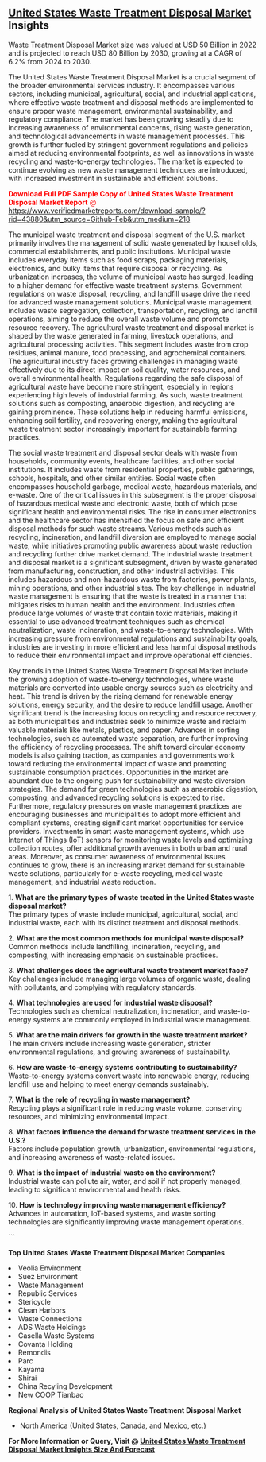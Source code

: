 <h2><a href="https://www.verifiedmarketreports.com/download-sample/?rid=43880&amp;utm_source=Github-Feb&amp;utm_medium=218" target="_blank">United States Waste Treatment Disposal Market</a> Insights</h2><p>Waste Treatment Disposal Market size was valued at USD 50 Billion in 2022 and is projected to reach USD 80 Billion by 2030, growing at a CAGR of 6.2% from 2024 to 2030.</p><p> <p>The United States Waste Treatment Disposal Market is a crucial segment of the broader environmental services industry. It encompasses various sectors, including municipal, agricultural, social, and industrial applications, where effective waste treatment and disposal methods are implemented to ensure proper waste management, environmental sustainability, and regulatory compliance. The market has been growing steadily due to increasing awareness of environmental concerns, rising waste generation, and technological advancements in waste management processes. This growth is further fueled by stringent government regulations and policies aimed at reducing environmental footprints, as well as innovations in waste recycling and waste-to-energy technologies. The market is expected to continue evolving as new waste management techniques are introduced, with increased investment in sustainable and efficient solutions. <p><span class=""><span style="color: #ff0000;"><strong>Download Full PDF Sample Copy of United States Waste Treatment Disposal Market Report</strong> @ </span><a href="https://www.verifiedmarketreports.com/download-sample/?rid=43880&amp;utm_source=Github-Feb&amp;utm_medium=218" target="_blank">https://www.verifiedmarketreports.com/download-sample/?rid=43880&amp;utm_source=Github-Feb&amp;utm_medium=218</a></span></p></p> <p>The municipal waste treatment and disposal segment of the U.S. market primarily involves the management of solid waste generated by households, commercial establishments, and public institutions. Municipal waste includes everyday items such as food scraps, packaging materials, electronics, and bulky items that require disposal or recycling. As urbanization increases, the volume of municipal waste has surged, leading to a higher demand for effective waste treatment systems. Government regulations on waste disposal, recycling, and landfill usage drive the need for advanced waste management solutions. Municipal waste management includes waste segregation, collection, transportation, recycling, and landfill operations, aiming to reduce the overall waste volume and promote resource recovery. The agricultural waste treatment and disposal market is shaped by the waste generated in farming, livestock operations, and agricultural processing activities. This segment includes waste from crop residues, animal manure, food processing, and agrochemical containers. The agricultural industry faces growing challenges in managing waste effectively due to its direct impact on soil quality, water resources, and overall environmental health. Regulations regarding the safe disposal of agricultural waste have become more stringent, especially in regions experiencing high levels of industrial farming. As such, waste treatment solutions such as composting, anaerobic digestion, and recycling are gaining prominence. These solutions help in reducing harmful emissions, enhancing soil fertility, and recovering energy, making the agricultural waste treatment sector increasingly important for sustainable farming practices. <p>The social waste treatment and disposal sector deals with waste from households, community events, healthcare facilities, and other social institutions. It includes waste from residential properties, public gatherings, schools, hospitals, and other similar entities. Social waste often encompasses household garbage, medical waste, hazardous materials, and e-waste. One of the critical issues in this subsegment is the proper disposal of hazardous medical waste and electronic waste, both of which pose significant health and environmental risks. The rise in consumer electronics and the healthcare sector has intensified the focus on safe and efficient disposal methods for such waste streams. Various methods such as recycling, incineration, and landfill diversion are employed to manage social waste, while initiatives promoting public awareness about waste reduction and recycling further drive market demand. The industrial waste treatment and disposal market is a significant subsegment, driven by waste generated from manufacturing, construction, and other industrial activities. This includes hazardous and non-hazardous waste from factories, power plants, mining operations, and other industrial sites. The key challenge in industrial waste management is ensuring that the waste is treated in a manner that mitigates risks to human health and the environment. Industries often produce large volumes of waste that contain toxic materials, making it essential to use advanced treatment techniques such as chemical neutralization, waste incineration, and waste-to-energy technologies. With increasing pressure from environmental regulations and sustainability goals, industries are investing in more efficient and less harmful disposal methods to reduce their environmental impact and improve operational efficiencies. <p>Key trends in the United States Waste Treatment Disposal Market include the growing adoption of waste-to-energy technologies, where waste materials are converted into usable energy sources such as electricity and heat. This trend is driven by the rising demand for renewable energy solutions, energy security, and the desire to reduce landfill usage. Another significant trend is the increasing focus on recycling and resource recovery, as both municipalities and industries seek to minimize waste and reclaim valuable materials like metals, plastics, and paper. Advances in sorting technologies, such as automated waste separation, are further improving the efficiency of recycling processes. The shift toward circular economy models is also gaining traction, as companies and governments work toward reducing the environmental impact of waste and promoting sustainable consumption practices. Opportunities in the market are abundant due to the ongoing push for sustainability and waste diversion strategies. The demand for green technologies such as anaerobic digestion, composting, and advanced recycling solutions is expected to rise. Furthermore, regulatory pressures on waste management practices are encouraging businesses and municipalities to adopt more efficient and compliant systems, creating significant market opportunities for service providers. Investments in smart waste management systems, which use Internet of Things (IoT) sensors for monitoring waste levels and optimizing collection routes, offer additional growth avenues in both urban and rural areas. Moreover, as consumer awareness of environmental issues continues to grow, there is an increasing market demand for sustainable waste solutions, particularly for e-waste recycling, medical waste management, and industrial waste reduction. <p>1. <b>What are the primary types of waste treated in the United States waste disposal market?</b><br> The primary types of waste include municipal, agricultural, social, and industrial waste, each with its distinct treatment and disposal methods. </p> <p>2. <b>What are the most common methods for municipal waste disposal?</b><br> Common methods include landfilling, incineration, recycling, and composting, with increasing emphasis on sustainable practices. </p> <p>3. <b>What challenges does the agricultural waste treatment market face?</b><br> Key challenges include managing large volumes of organic waste, dealing with pollutants, and complying with regulatory standards. </p> <p>4. <b>What technologies are used for industrial waste disposal?</b><br> Technologies such as chemical neutralization, incineration, and waste-to-energy systems are commonly employed in industrial waste management. </p> <p>5. <b>What are the main drivers for growth in the waste treatment market?</b><br> The main drivers include increasing waste generation, stricter environmental regulations, and growing awareness of sustainability. </p> <p>6. <b>How are waste-to-energy systems contributing to sustainability?</b><br> Waste-to-energy systems convert waste into renewable energy, reducing landfill use and helping to meet energy demands sustainably. </p> <p>7. <b>What is the role of recycling in waste management?</b><br> Recycling plays a significant role in reducing waste volume, conserving resources, and minimizing environmental impact. </p> <p>8. <b>What factors influence the demand for waste treatment services in the U.S.?</b><br> Factors include population growth, urbanization, environmental regulations, and increasing awareness of waste-related issues. </p> <p>9. <b>What is the impact of industrial waste on the environment?</b><br> Industrial waste can pollute air, water, and soil if not properly managed, leading to significant environmental and health risks. </p> <p>10. <b>How is technology improving waste management efficiency?</b><br> Advances in automation, IoT-based systems, and waste sorting technologies are significantly improving waste management operations. </p> ```</p><p><strong>Top United States Waste Treatment Disposal Market Companies</strong></p><div data-test-id=""><p><li>Veolia Environment</li><li> Suez Environment</li><li> Waste Management</li><li> Republic Services</li><li> Stericycle</li><li> Clean Harbors</li><li> Waste Connections</li><li> ADS Waste Holdings</li><li> Casella Waste Systems</li><li> Covanta Holding</li><li> Remondis</li><li> Parc</li><li> Kayama</li><li> Shirai</li><li> China Recyling Development</li><li> New COOP Tianbao</li></p><div><strong>Regional Analysis of&nbsp;United States Waste Treatment Disposal Market</strong></div><ul><li dir="ltr"><p dir="ltr">North America&nbsp;(United States, Canada, and Mexico, etc.)</p></li></ul><p><strong>For More Information or Query, Visit @&nbsp;</strong><strong><a href="https://www.verifiedmarketreports.com/product/global-waste-treatment-disposal-market-2019-by-manufacturers-regions-type-and-application-forecast-to-2024/?utm_source=Github-Feb&amp;utm_medium=218" target="_blank">United States Waste Treatment Disposal Market Insights Size And Forecast</a></strong></p></div>
